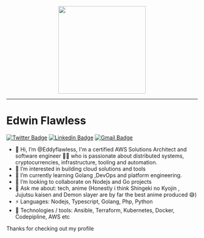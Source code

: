 
<p align="center">
  <img src="https://miro.medium.com/max/2048/1*OohqW5DGh9CQS4hLY5FXzA.png" height="230"/>
</p>
<hr>

# Edwin Flawless 
[![Twitter Badge](https://img.shields.io/badge/-@yesa_boss-1ca0f1?style=flat-square&labelColor=1ca0f1&logo=twitter&logoColor=white&link=https://twitter.com/yesa_boss)](https://twitter.com/yesa_boss) [![Linkedin Badge](https://img.shields.io/badge/-edwindjonorh-blue?style=flat-square&logo=Linkedin&logoColor=white&link=https://www.linkedin.com/in/edwin-djonorh-345b8794)](https://www.linkedin.com/in/edwin-djonorh-345b8794) 
[![Gmail Badge](https://img.shields.io/badge/-edjonorh@gmail.com-c14438?style=flat-square&logo=Gmail&logoColor=white&link=mailto:edjonorh@gmail.com)](mailto:edjonorh@gmail.com)

- 👋 Hi, I’m @Eddyflawless, I'm a certified AWS Solutions Architect and software engineer 👨‍💻 who is passionate about distributed systems, cryptocurrencies, infrastructure, tooling and automation.
- 👀 I’m interested in building cloud solutions and tools
- 🌱 I’m currently learning Golang ,DevOps and platform engineering.
- 💞️ I’m looking to collaborate on Nodejs and Go projects
- 💬 Ask me about: tech, anime (Honestly i think Shingeki no Kyojin , Jujutsu kaisen and Demon slayer are by far the best anime produced 😅)
- ⚡ Languages: Nodejs, Typescript, Golang, Php, Python
- 🔨 Technologies / tools: Ansible, Terraform, Kubernetes, Docker, Codepipline, AWS etc


Thanks for checking out my profile

<!---
Eddyflawless/Eddyflawless is a ✨ special ✨ repository because its `README.md` (this file) appears on your GitHub profile.
You can click the Preview link to take a look at your changes.
--->

